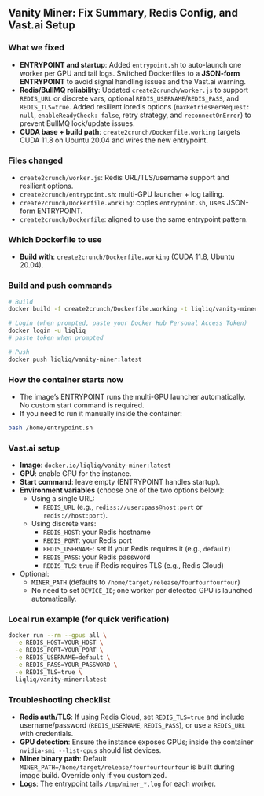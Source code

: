 ## Vanity Miner: Fix Summary, Redis Config, and Vast.ai Setup

### What we fixed
- **ENTRYPOINT and startup**: Added `entrypoint.sh` to auto-launch one worker per GPU and tail logs. Switched Dockerfiles to a **JSON-form ENTRYPOINT** to avoid signal handling issues and the Vast.ai warning.
- **Redis/BullMQ reliability**: Updated `create2crunch/worker.js` to support `REDIS_URL` or discrete vars, optional `REDIS_USERNAME`/`REDIS_PASS`, and `REDIS_TLS=true`. Added resilient ioredis options (`maxRetriesPerRequest: null`, `enableReadyCheck: false`, retry strategy, and `reconnectOnError`) to prevent BullMQ lock/update issues.
- **CUDA base + build path**: `create2crunch/Dockerfile.working` targets CUDA 11.8 on Ubuntu 20.04 and wires the new entrypoint.

### Files changed
- `create2crunch/worker.js`: Redis URL/TLS/username support and resilient options.
- `create2crunch/entrypoint.sh`: multi-GPU launcher + log tailing.
- `create2crunch/Dockerfile.working`: copies `entrypoint.sh`, uses JSON-form ENTRYPOINT.
- `create2crunch/Dockerfile`: aligned to use the same entrypoint pattern.

### Which Dockerfile to use
- **Build with**: `create2crunch/Dockerfile.working` (CUDA 11.8, Ubuntu 20.04).

### Build and push commands
```bash
# Build
docker build -f create2crunch/Dockerfile.working -t liqliq/vanity-miner:latest ./create2crunch

# Login (when prompted, paste your Docker Hub Personal Access Token)
docker login -u liqliq
# paste token when prompted

# Push
docker push liqliq/vanity-miner:latest
```

### How the container starts now
- The image’s ENTRYPOINT runs the multi-GPU launcher automatically. No custom start command is required.
- If you need to run it manually inside the container:
```bash
bash /home/entrypoint.sh
```

### Vast.ai setup
- **Image**: `docker.io/liqliq/vanity-miner:latest`
- **GPU**: enable GPU for the instance.
- **Start command**: leave empty (ENTRYPOINT handles startup).
- **Environment variables** (choose one of the two options below):
  - Using a single URL:
    - `REDIS_URL` (e.g., `rediss://user:pass@host:port` or `redis://host:port`).
  - Using discrete vars:
    - `REDIS_HOST`: your Redis hostname
    - `REDIS_PORT`: your Redis port
    - `REDIS_USERNAME`: set if your Redis requires it (e.g., `default`)
    - `REDIS_PASS`: your Redis password
    - `REDIS_TLS`: `true` if Redis requires TLS (e.g., Redis Cloud)
- Optional:
  - `MINER_PATH` (defaults to `/home/target/release/fourfourfourfour`)
  - No need to set `DEVICE_ID`; one worker per detected GPU is launched automatically.

### Local run example (for quick verification)
```bash
docker run --rm --gpus all \
  -e REDIS_HOST=YOUR_HOST \
  -e REDIS_PORT=YOUR_PORT \
  -e REDIS_USERNAME=default \
  -e REDIS_PASS=YOUR_PASSWORD \
  -e REDIS_TLS=true \
  liqliq/vanity-miner:latest
```

### Troubleshooting checklist
- **Redis auth/TLS**: If using Redis Cloud, set `REDIS_TLS=true` and include username/password (`REDIS_USERNAME`, `REDIS_PASS`), or use a `REDIS_URL` with credentials.
- **GPU detection**: Ensure the instance exposes GPUs; inside the container `nvidia-smi --list-gpus` should list devices.
- **Miner binary path**: Default `MINER_PATH=/home/target/release/fourfourfourfour` is built during image build. Override only if you customized.
- **Logs**: The entrypoint tails `/tmp/miner_*.log` for each worker.